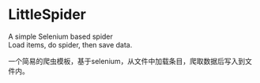 # LittleSpider

A simple Selenium based spider  
Load items, do spider, then save data.  

一个简易的爬虫模板，基于selenium，从文件中加载条目，爬取数据后写入到文件内。  